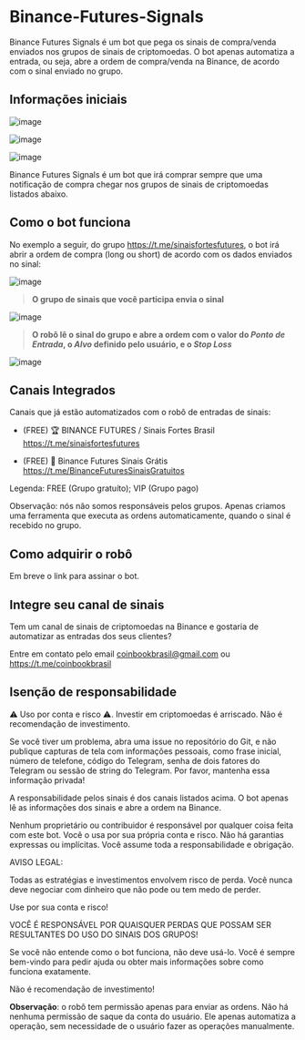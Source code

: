 # Binance-Futures-Signals

Binance Futures Signals é um bot que pega os sinais de compra/venda enviados nos grupos de sinais de criptomoedas. O bot apenas automatiza a entrada, ou seja, abre a ordem de compra/venda na Binance, de acordo com o sinal enviado no grupo.


## Informações iniciais

![image](https://user-images.githubusercontent.com/54438080/170999222-df6f5475-5e5b-410e-a708-1737b6b32f99.png)

![image](https://user-images.githubusercontent.com/54438080/171904754-1bed3a38-846c-4064-acdf-9d7fc6923edc.png)

![image](https://user-images.githubusercontent.com/54438080/170999277-36f224f6-a4ed-4d5b-b81c-c2fbf3d09281.png)


Binance Futures Signals é um bot que irá comprar sempre que uma notificação de compra chegar nos grupos de sinais de criptomoedas listados abaixo.

## Como o bot funciona

No exemplo a seguir, do grupo https://t.me/sinaisfortesfutures, o bot irá abrir a ordem de compra (long ou short) de acordo com os dados enviados no sinal:

![image](https://user-images.githubusercontent.com/54438080/170877075-17a149ed-8b23-45b9-a65c-b9eb809a649d.png)

> **O grupo de sinais que você participa envia o sinal**
  

![image](https://user-images.githubusercontent.com/54438080/170877094-288ed57c-15e8-40b8-981b-bedda9748340.png)

> **O robô lê o sinal do grupo e abre a ordem com o valor do *Ponto de Entrada*, o *Alvo* definido pelo usuário, e o *Stop Loss***
  
  

![image](https://user-images.githubusercontent.com/54438080/170876968-cc1ee35b-9b9f-424f-82bc-790336bf705f.png)



## Canais Integrados
Canais que já estão automatizados com o robô de entradas de sinais:

- (FREE) 🏆 BINANCE FUTURES / Sinais Fortes Brasil https://t.me/sinaisfortesfutures

- (FREE) 🤑 Binance Futures Sinais Grátis https://t.me/BinanceFuturesSinaisGratuitos 

Legenda: FREE (Grupo gratuíto); VIP (Grupo pago)

Observação: nós não somos responsáveis pelos grupos. Apenas criamos uma ferramenta que executa as ordens automaticamente, quando o sinal é recebido no grupo.

## Como adquirir o robô
Em breve o link para assinar o bot.


## Integre seu canal de sinais

Tem um canal de sinais de criptomoedas na Binance e gostaria de automatizar as entradas dos seus clientes? 

Entre em contato pelo email coinbookbrasil@gmail.com ou https://t.me/coinbookbrasil

  
  

## Isenção de responsabilidade

⚠️ Uso por conta e risco ⚠️. Investir em criptomoedas é arriscado. Não é recomendação de investimento.

  

Se você tiver um problema, abra uma issue no repositório do Git, e não publique capturas de tela com informações pessoais, como frase inicial, número de telefone, código do Telegram, senha de dois fatores do Telegram ou sessão de string do Telegram. Por favor, mantenha essa informação privada!

  

A responsabilidade pelos sinais é dos canais listados acima. O bot apenas lê as informações dos sinais e abre a ordem na Binance.

Nenhum proprietário ou contribuidor é responsável por qualquer coisa feita com este bot. Você o usa por sua própria conta e risco. Não há garantias expressas ou implícitas. Você assume toda a responsabilidade e obrigação.

AVISO LEGAL:

Todas as estratégias e investimentos envolvem risco de perda. Você nunca deve negociar com dinheiro que não pode ou tem medo de perder.

Use por sua conta e risco!

VOCÊ É RESPONSÁVEL POR QUAISQUER PERDAS QUE POSSAM SER RESULTANTES DO USO DO SINAIS DOS GRUPOS!

Se você não entende como o bot funciona, não deve usá-lo. Você é sempre bem-vindo para pedir ajuda ou obter mais informações sobre como funciona exatamente.

Não é recomendação de investimento!

  

**Observação**: o robô tem permissão apenas para enviar as ordens. Não há nenhuma permissão de saque da conta do usuário. Ele apenas automatiza a operação, sem necessidade de o usuário fazer as operações manualmente.
